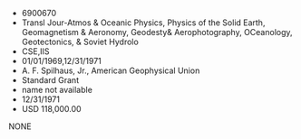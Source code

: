 * 6900670
* Transl Jour-Atmos &amp; Oceanic Physics, Physics of   the Solid Earth, Geomagnetism &amp; Aeronomy, Geodesty&amp; Aerophotography, OCeanology, Geotectonics, &amp;    Soviet Hydrolo
* CSE,IIS
* 01/01/1969,12/31/1971
* A. F. Spilhaus, Jr., American Geophysical Union
* Standard Grant
*   name not available
* 12/31/1971
* USD 118,000.00

NONE
